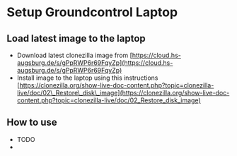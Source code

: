 # Setup Groundcontrol Laptop

## Load latest image to the laptop

* Download latest clonezilla image from [https://cloud.hs-augsburg.de/s/gPpRWP6r69FqyZp](https://cloud.hs-augsburg.de/s/gPpRWP6r69FqyZp)
* Install image to the laptop using this instructions [https://clonezilla.org/show-live-doc-content.php?topic=clonezilla-live/doc/02\_Restore\_disk\_image](https://clonezilla.org/show-live-doc-content.php?topic=clonezilla-live/doc/02_Restore_disk_image)

## How to use

* TODO
* 






